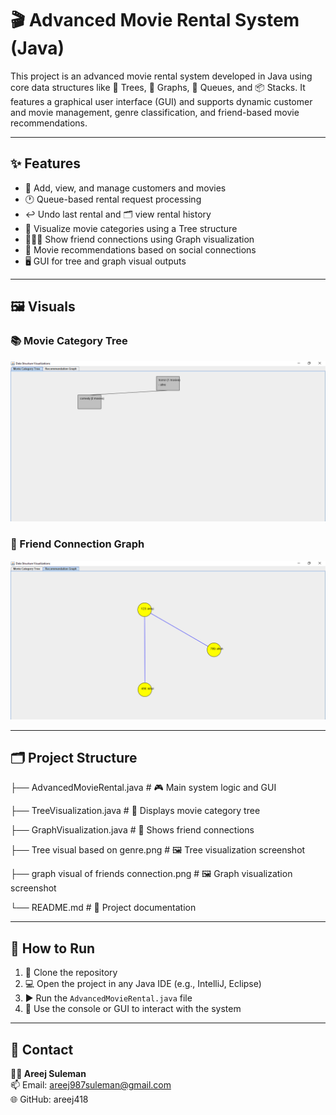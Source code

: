 # 🎬 Advanced Movie Rental System (Java)

This project is an advanced movie rental system developed in Java using core data structures like 🌲 Trees, 🔗 Graphs, 🧾 Queues, and 📦 Stacks. It features a graphical user interface (GUI) and supports dynamic customer and movie management, genre classification, and friend-based movie recommendations.

---

## ✨ Features
- 👤 Add, view, and manage customers and movies
- 🕐 Queue-based rental request processing
- ↩️ Undo last rental and 🗂️ view rental history
- 🌳 Visualize movie categories using a Tree structure
- 🧑‍🤝‍🧑 Show friend connections using Graph visualization
- 🎥 Movie recommendations based on social connections
- 🖥️ GUI for tree and graph visual outputs

---

## 🖼️ Visuals

### 📚 Movie Category Tree
![DS Tree Gui](Tree%20visual%20based%20on%20genre.png)

### 👥 Friend Connection Graph
![DS Graph Gui](graph%20visual%20of%20friends%20connection.png)

---

## 🗂️ Project Structure

├── AdvancedMovieRental.java # 🎮 Main system logic and GUI

├── TreeVisualization.java # 🌳 Displays movie category tree

├── GraphVisualization.java # 🔗 Shows friend connections

├── Tree visual based on genre.png # 🖼️ Tree visualization screenshot

├── graph visual of friends connection.png # 🖼️ Graph visualization screenshot

└── README.md # 📄 Project documentation

---
## 🚀 How to Run
1. 🔽 Clone the repository  
2. 💻 Open the project in any Java IDE (e.g., IntelliJ, Eclipse)  
3. ▶️ Run the `AdvancedMovieRental.java` file  
4. 🧭 Use the console or GUI to interact with the system  

---

## 📧 Contact

**👩‍💻 Areej Suleman**  
📫 Email: areej987suleman@gmail.com  
🌐 GitHub: areej418
